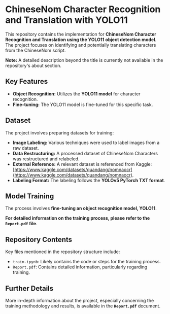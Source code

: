 # ChineseNom Character Recognition and Translation with YOLO11

This repository contains the implementation for **ChineseNom Character Recognition and Translation using the YOLO11 object detection model**. The project focuses on identifying and potentially translating characters from the ChineseNom script.

**Note:** A detailed description beyond the title is currently not available in the repository's about section.

## Key Features

*   **Object Recognition:** Utilizes the **YOLO11 model** for character recognition.
*   **Fine-tuning:** The YOLO11 model is fine-tuned for this specific task.

## Dataset

The project involves preparing datasets for training:

*   **Image Labeling:** Various techniques were used to label images from a raw dataset.
*   **Data Restructuring:** A processed dataset of ChineseNom Characters was restructured and relabeled.
*   **External Reference:** A relevant dataset is referenced from Kaggle: [https://www.kaggle.com/datasets/quandang/nomnaocr](https://www.kaggle.com/datasets/quandang/nomnaocr).
*   **Labeling Format:** The labeling follows the **YOLOv5 PyTorch TXT format**.

## Model Training

The process involves **fine-tuning an object recognition model, YOLO11**.

**For detailed information on the training process, please refer to the `Report.pdf` file**.

## Repository Contents

Key files mentioned in the repository structure include:

*   `train.ipynb`: Likely contains the code or steps for the training process.
*   `Report.pdf`: Contains detailed information, particularly regarding training.

## Further Details

More in-depth information about the project, especially concerning the training methodology and results, is available in the **`Report.pdf`** document.
